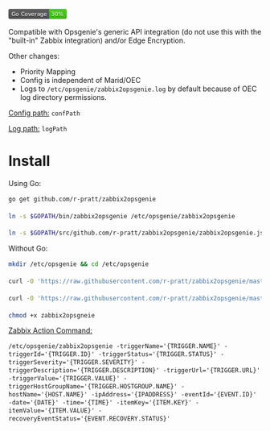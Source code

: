 ![Coverage](img/coverage_badge.png)

Compatible with Opsgenie's generic API integration (do not use this with the "built-in" Zabbix integration) and/or Edge Encryption. 


Other changes:
  - Priority Mapping
  - Config is independent of Marid/OEC
  - Logs to ```/etc/opsgenie/zabbix2opsgenie.log``` by default because of OEC log directory permissions.
  
[Config path:](https://github.com/r-pratt/zabbix2opsgenie/blob/master/zabbix2opsgenie.go#L27) ```confPath```

[Log path:](https://github.com/r-pratt/zabbix2opsgenie/blob/master/zabbix2opsgenie.go#L28) ```logPath```


# Install

Using Go:

```bash
go get github.com/r-pratt/zabbix2opsgenie

ln -s $GOPATH/bin/zabbix2opsgenie /etc/opsgenie/zabbix2opsgenie

ln -s $GOPATH/src/github.com/r-pratt/zabbix2opsgenie/zabbix2opsgenie.json /etc/opsgenie/zabbix2opsgenie.json
```

Without Go:

```bash
mkdir /etc/opsgenie && cd /etc/opsgenie

curl -O 'https://raw.githubusercontent.com/r-pratt/zabbix2opsgenie/master/zabbix2opsgenie'

curl -O 'https://raw.githubusercontent.com/r-pratt/zabbix2opsgenie/master/zabbix2opsgenie.json'

chmod +x zabbix2opsgneie
```

[Zabbix Action Command:](https://raw.githubusercontent.com/opsgenie/opsgenie-integration/master/zabbixIncoming/zabbix/actionCommand.txt)


```
/etc/opsgenie/zabbix2opsgenie -triggerName='{TRIGGER.NAME}' -triggerId='{TRIGGER.ID}' -triggerStatus='{TRIGGER.STATUS}' -triggerSeverity='{TRIGGER.SEVERITY}' -triggerDescription='{TRIGGER.DESCRIPTION}' -triggerUrl='{TRIGGER.URL}' -triggerValue='{TRIGGER.VALUE}' -triggerHostGroupName='{TRIGGER.HOSTGROUP.NAME}' -hostName='{HOST.NAME}' -ipAddress='{IPADDRESS}' -eventId='{EVENT.ID}' -date='{DATE}' -time='{TIME}' -itemKey='{ITEM.KEY}' -itemValue='{ITEM.VALUE}' -recoveryEventStatus='{EVENT.RECOVERY.STATUS}'
```
